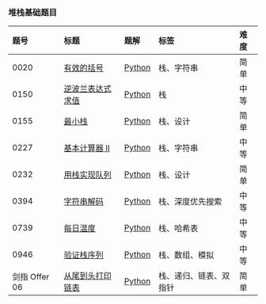 ### 堆栈基础题目

| 题号          | 标题                                                                                     | 题解                                                                                                                                                                                 | 标签                   | 难度 |
| :------------ | :--------------------------------------------------------------------------------------- | :----------------------------------------------------------------------------------------------------------------------------------------------------------------------------------- | :--------------------- | :--- |
| 0020          | [有效的括号](https://leetcode.cn/problems/valid-parentheses/)                            | [Python](https://github.com/itcharge/LeetCode-Py/blob/main/Solutions/0020.%20%E6%9C%89%E6%95%88%E7%9A%84%E6%8B%AC%E5%8F%B7.md)                                                       | 栈、字符串             | 简单 |
| 0150          | [逆波兰表达式求值](https://leetcode.cn/problems/evaluate-reverse-polish-notation/)       | [Python](https://github.com/itcharge/LeetCode-Py/blob/main/Solutions/0150.%20%E9%80%86%E6%B3%A2%E5%85%B0%E8%A1%A8%E8%BE%BE%E5%BC%8F%E6%B1%82%E5%80%BC.md)                            | 栈                     | 中等 |
| 0155          | [最小栈](https://leetcode.cn/problems/min-stack/)                                        | [Python](https://github.com/itcharge/LeetCode-Py/blob/main/Solutions/0155.%20%E6%9C%80%E5%B0%8F%E6%A0%88.md)                                                                         | 栈、设计               | 简单 |
| 0227          | [基本计算器 II](https://leetcode.cn/problems/basic-calculator-ii/)                       | [Python](https://github.com/itcharge/LeetCode-Py/blob/main/Solutions/0227.%20%E5%9F%BA%E6%9C%AC%E8%AE%A1%E7%AE%97%E5%99%A8%20II.md)                                                  | 栈、字符串             | 中等 |
| 0232          | [用栈实现队列](https://leetcode.cn/problems/implement-queue-using-stacks/)               | [Python](https://github.com/itcharge/LeetCode-Py/blob/main/Solutions/0232.%20%E7%94%A8%E6%A0%88%E5%AE%9E%E7%8E%B0%E9%98%9F%E5%88%97.md)                                              | 栈、设计               | 简单 |
| 0394          | [字符串解码](https://leetcode.cn/problems/decode-string/)                                | [Python](https://github.com/itcharge/LeetCode-Py/blob/main/Solutions/0394.%20%E5%AD%97%E7%AC%A6%E4%B8%B2%E8%A7%A3%E7%A0%81.md)                                                       | 栈、深度优先搜索       | 中等 |
| 0739          | [每日温度](https://leetcode.cn/problems/daily-temperatures/)                             | [Python](https://github.com/itcharge/LeetCode-Py/blob/main/Solutions/0739.%20%E6%AF%8F%E6%97%A5%E6%B8%A9%E5%BA%A6.md)                                                                | 栈、哈希表             | 中等 |
| 0946          | [验证栈序列](https://leetcode.cn/problems/validate-stack-sequences/)                     | [Python](https://github.com/itcharge/LeetCode-Py/blob/main/Solutions/0946.%20%E9%AA%8C%E8%AF%81%E6%A0%88%E5%BA%8F%E5%88%97.md)                                                       | 栈、数组、模拟         | 中等 |
| 剑指 Offer 06 | [从尾到头打印链表](https://leetcode.cn/problems/cong-wei-dao-tou-da-yin-lian-biao-lcof/) | [Python](https://github.com/itcharge/LeetCode-Py/blob/main/Solutions/%E5%89%91%E6%8C%87%20Offer%2006.%20%E4%BB%8E%E5%B0%BE%E5%88%B0%E5%A4%B4%E6%89%93%E5%8D%B0%E9%93%BE%E8%A1%A8.md) | 栈、递归、链表、双指针 | 简单 |

